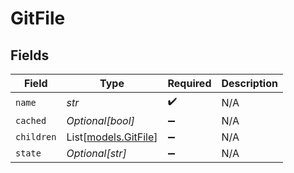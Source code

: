 # GitFile


## Fields

| Field                                        | Type                                         | Required                                     | Description                                  |
| -------------------------------------------- | -------------------------------------------- | -------------------------------------------- | -------------------------------------------- |
| `name`                                       | *str*                                        | :heavy_check_mark:                           | N/A                                          |
| `cached`                                     | *Optional[bool]*                             | :heavy_minus_sign:                           | N/A                                          |
| `children`                                   | List[[models.GitFile](../models/gitfile.md)] | :heavy_minus_sign:                           | N/A                                          |
| `state`                                      | *Optional[str]*                              | :heavy_minus_sign:                           | N/A                                          |